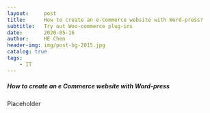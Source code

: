 ```yaml
---
layout:     post
title:      How to create an e-Commerce website with Word-press?
subtitle:   Try out Woo-commerce plug-ins  
date:       2020-05-16
author:     HE Chen
header-img: img/post-bg-2015.jpg
catalog: true
tags:
    - IT
---
```




##### How to create an e Commerce website with Word-press

Placeholder 